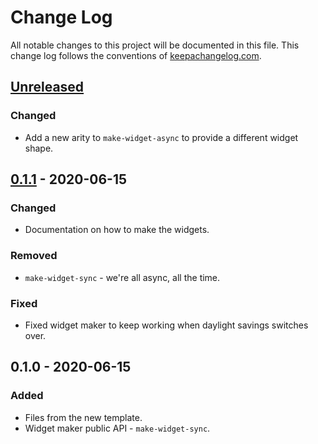 # Change Log
All notable changes to this project will be documented in this file. This change log follows the conventions of [keepachangelog.com](http://keepachangelog.com/).

## [Unreleased]
### Changed
- Add a new arity to `make-widget-async` to provide a different widget shape.

## [0.1.1] - 2020-06-15
### Changed
- Documentation on how to make the widgets.

### Removed
- `make-widget-sync` - we're all async, all the time.

### Fixed
- Fixed widget maker to keep working when daylight savings switches over.

## 0.1.0 - 2020-06-15
### Added
- Files from the new template.
- Widget maker public API - `make-widget-sync`.

[Unreleased]: https://github.com/your-name/gad2/compare/0.1.1...HEAD
[0.1.1]: https://github.com/your-name/gad2/compare/0.1.0...0.1.1
